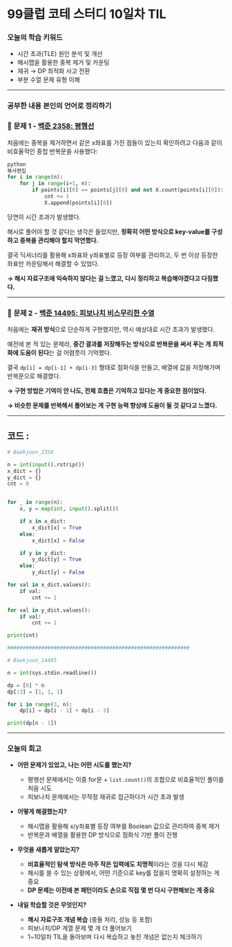 # **99클럽 코테 스터디 10일차 TIL**

### **오늘의 학습 키워드**

- 시간 초과(TLE) 원인 분석 및 개선
- 해시맵을 활용한 중복 제거 및 카운팅
- 재귀 → DP 최적화 사고 전환
- 부분 수열 문제 유형 이해

---

### **공부한 내용 본인의 언어로 정리하기**

### 🔹 **문제 1 - [백준 2358: 평행선](https://www.acmicpc.net/problem/2358)**

처음에는 중복을 제거하면서 같은 x좌표를 가진 점들이 있는지 확인하려고 다음과 같이 비효율적인 중첩 반복문을 사용했다:

```python
python
복사편집
for i in range(n):
    for j in range(i+1, n):
        if points[i][0] == points[j][0] and not X.count(points[i][0]):
            cnt += 1
            X.append(points[i][0])

```

당연히 시간 초과가 발생했다.

해시로 풀어야 할 것 같다는 생각은 들었지만, **정확히 어떤 방식으로 key-value를 구성하고 중복을 관리해야 할지 막연했다.**

결국 딕셔너리를 활용해 x좌표와 y좌표별로 등장 여부를 관리하고, 두 번 이상 등장한 좌표만 카운팅해서 해결할 수 있었다.

**→ 해시 자료구조에 익숙하지 않다는 걸 느꼈고, 다시 정리하고 복습해야겠다고 다짐했다.**

---

### 🔹 **문제 2 - [백준 14495: 피보나치 비스무리한 수열](https://www.acmicpc.net/problem/14495)**

처음에는 **재귀 방식**으로 단순하게 구현했지만, 역시 예상대로 시간 초과가 발생했다.

예전에 본 적 있는 문제라, **중간 결과를 저장해두는 방식으로 반복문을 써서 푸는 게 최적화에 도움이 된다**는 걸 어렴풋이 기억했다.

결국 `dp[i] = dp[i-1] + dp[i-3]` 형태로 점화식을 만들고, 배열에 값을 저장해가며 반복문으로 해결했다.

**→ 구현 방법은 기억이 안 나도, 전체 흐름은 기억하고 있다는 게 중요한 점이었다.**

**→ 비슷한 문제를 반복해서 풀어보는 게 구현 능력 향상에 도움이 될 것 같다고 느꼈다.**

---

## 코드 :

```python
# Baekjoon_2358

n = int(input().rstrip())
x_dict = {}
y_dict = {}
cnt = 0


for _ in range(n):
    x, y = map(int, input().split())

    if x in x_dict:
        x_dict[x] = True
    else:
        x_dict[x] = False

    if y in y_dict:
        y_dict[y] = True
    else:
        y_dict[y] = False        

for val in x_dict.values():
    if val:
        cnt += 1

for val in y_dict.values():
    if val:
        cnt += 1

print(cnt)

###########################################################

# Baekjoon_14495

n = int(sys.stdin.readline())

dp = [0] * n
dp[:3] = [1, 1, 1]

for i in range(3, n):
    dp[i] = dp[i - 1] + dp[i - 3]

print(dp[n - 1])


```

---

### **오늘의 회고**

- **어떤 문제가 있었고, 나는 어떤 시도를 했는지?**
    - 평행선 문제에서는 이중 for문 + `list.count()`의 조합으로 비효율적인 풀이를 처음 시도
    - 피보나치 문제에서는 무작정 재귀로 접근하다가 시간 초과 발생
    
- **어떻게 해결했는지?**
    - 해시맵을 활용해 x/y좌표별 등장 여부를 Boolean 값으로 관리하여 중복 제거
    - 반복문과 배열을 활용한 DP 방식으로 점화식 기반 풀이 진행
    
- **무엇을 새롭게 알았는지?**
    - **비효율적인 탐색 방식은 아주 작은 입력에도 치명적**이라는 것을 다시 체감
    - 해시를 쓸 수 있는 상황에서, 어떤 기준으로 key를 잡을지 명확히 설정하는 게 중요
    - **DP 문제는 이전에 본 패턴이라도 손으로 직접 몇 번 다시 구현해보는 게 중요**
    
- **내일 학습할 것은 무엇인지?**
    - **해시 자료구조 개념 복습** (충돌 처리, 성능 등 포함)
    - 피보나치/DP 계열 문제 몇 개 더 풀어보기
    - 1~10일차 TIL을 돌아보며 다시 복습하고 놓친 개념은 없는지 체크하기